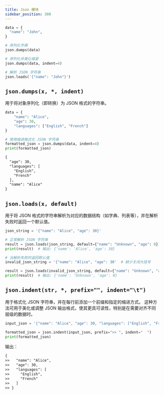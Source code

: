 ```yaml
---
title: Json 模块
sidebar_position: 300
---
```


```py
data = {
  "name": "John",
}

# 序列化字典
json.dumps(data)

# 序列化并美化缩紧
json.dumps(data, indent=4)

# 解析 JSON 字符串
json.loads('{"name": "John"}')
```

## `json.dumps(x, *, indent)`

用于将对象序列化（即转换）为 JSON 格式的字符串。

```py
data = {
    "name": "Alice",
    "age": 30,
    "languages": ["English", "French"]
}

# 使用缩进格式化 JSON 字符串
formatted_json = json.dumps(data, indent=4)
print(formatted_json)
```

```txt
{
  "age": 30,
  "languages": [
    "English",
    "French"
  ],
  "name": "Alice"
}
```

## `json.loads(x, default)`

用于将 JSON 格式的字符串解析为对应的数据结构（如字典、列表等），并在解析失败时返回一个默认值。

```py
json_string = '{"name": "Alice", "age": 30}'

# 正常解析 JSON 字符串
result = json.loads(json_string, default={"name": "Unknown", "age": 0})
print(result)  # 输出: {'name': 'Alice', 'age': 30}

# 当解析失败时返回默认值
invalid_json_string = '{"name": "Alice", "age": 30'  # 缺少关闭大括号

result = json.loads(invalid_json_string, default={"name": "Unknown", "age": 0})
print(result)  # 输出: {'name': 'Unknown', 'age': 0}
```

## `json.indent(str, *, prefix="", indent="\t")`

用于格式化 JSON 字符串，并在每行前添加一个前缀和指定的缩进方式。
这种方法可用于美化或调整 JSON 输出格式，使其更具可读性，特别是在需要对齐不同层级的数据时。

```py
input_json = '{"name": "Alice", "age": 30, "languages": ["English", "French"]}'

formatted_json = json.indent(input_json, prefix=">> ", indent="  ")
print(formatted_json)
```

输出：

```txt
{
>>   "name": "Alice",
>>   "age": 30,
>>   "languages": [
>>     "English",
>>     "French"
>>   ]
>> }
```
